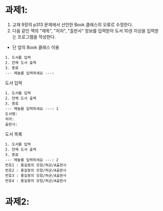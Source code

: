 # 과제1:

1. 교재 9장의 p313 문제에서 선언한 Book 클래스의 오류르 수정한다.
2. 다음 같인 책의 "제목", "저자", "출판사" 정보를 입력받아 도서 10권 이상을 입력받는 프로그램을 작성한다.
 - 단 앞의 Book 클래스 이용

```
1. 도서를 입력
2. 전체 도서 출력
3. 종료
--- 메뉼를 입력하세요 ---: 
```

도서 입력

```
1. 도서를 입력
2. 전체 도서 출력
3. 종료
--- 메뉼를 입력하세요 ---: 1
도서명:
저자:
출판사:
```

도서 목록

```
1. 도서를 입력
2. 전체 도서 출력
3. 종료
--- 메뉼를 입력하세요 ---: 2
번호1 : 홍길동의 모험/허균/A출판사
번호2 : 홍길동의 모험/허균/A출판사
번호3 : 홍길동의 모험/허균/A출판사
번호4 : 홍길동의 모험/허균/A출판사

```


# 과제2:
